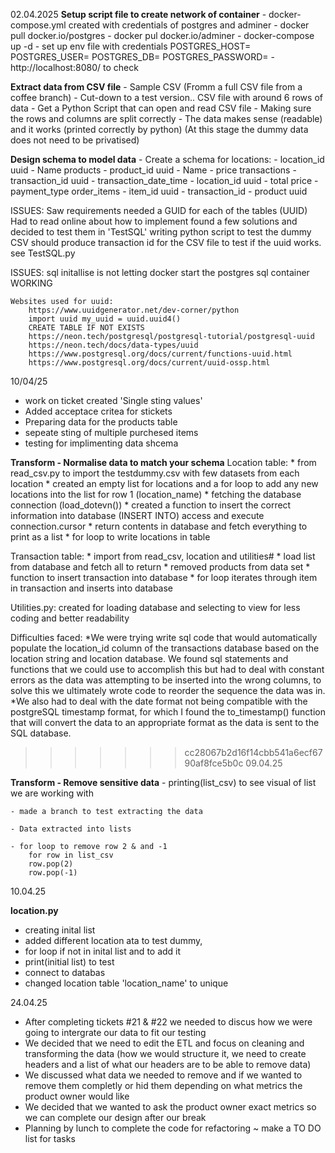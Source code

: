 02.04.2025
**Setup script file to create network of container**
    - docker-compose.yml created with credentials of postgres and adminer
    - docker pull docker.io/postgres
    - docker pul docker.io/adminer
    - docker-compose up -d
    - set up env file with credentials
        POSTGRES_HOST=
        POSTGRES_USER=
        POSTGRES_DB=
        POSTGRES_PASSWORD=
    - http://localhost:8080/ to check

**Extract data from CSV file**
    - Sample CSV (Fromm a full CSV file from a coffee branch)
    - Cut-down to a test version.. CSV file with around 6 rows of data
    - Get a Python Script that can open and read CSV file
    - Making sure the rows and columns are split correctly
    - The data makes sense (readable) and it works (printed correctly by python) (At this stage the dummy data does not need to be privatised)

**Design schema to model data**
    - Create a schema for
        locations:
            - location_id uuid
            - Name
        products
            - product_id uuid
            - Name
            - price
        transactions
            - transaction_id uuid
            - transaction_date_time
            - location_id uuid
            - total price
            - payment_type
        order_items
            - item_id uuid
            - transaction_id
            - product uuid

ISSUES:
        Saw requirements needed a GUID for each of the tables (UUID)
        Had to read online about how to implement found a few solutions and decided to test them in 'TestSQL'
        writing python script to test the dummy CSV
        should produce transaction id for the CSV file to test if the uuid works. see TestSQL.py

ISSUES:
        sql initallise is not letting docker start the postgres sql container
        WORKING

    Websites used for uuid:
        https://www.uuidgenerator.net/dev-corner/python
        import uuid my_uuid = uuid.uuid4()
        CREATE TABLE IF NOT EXISTS
        https://neon.tech/postgresql/postgresql-tutorial/postgresql-uuid
        https://neon.tech/docs/data-types/uuid
        https://www.postgresql.org/docs/current/functions-uuid.html
        https://www.postgresql.org/docs/current/uuid-ossp.html

10/04/25

* work on ticket created 'Single sting values'
* Added acceptace critea for stickets
* Preparing data for the products table
* sepeate sting of multiple purchesed items
* testing for implimenting data shcema

**Transform - Normalise data to match your schema**
Location table:
    * from read_csv.py to import the testdummy.csv with few datasets from each location
    * created an empty list for locations and a for loop to add any new locations into the list for row 1 (location_name)
    * fetching the database connection (load_dotevn())
    * created a function to insert the correct information into database (INSERT INTO) access and execute connection.cursor
    * return contents in database and fetch everything to print as a list
    * for loop to write locations in table

Transaction table:
    * import from read_csv, location and utilities#
    * load list from database and fetch all to return
    * removed products from data set
    * function to insert transaction into database
    * for loop iterates through item in transaction and inserts into database

Utilities.py:
    created for loading database and selecting to view for less coding and better readability

Difficulties faced:
    *We were trying write sql code that would automatically populate the location_id column of the transactions database based on the location string and location database. We found sql statements and functions that we could use to accomplish this but had to deal with constant errors as the data was attempting to be inserted into the wrong columns, to solve this we ultimately wrote code to reorder the sequence the data was in.
    *We also had to deal with the date format not being compatible with the postgreSQL timestamp format, for which I found the to_timestamp() function that will convert the data to an appropriate format as the data is sent to the SQL database.

>>>>>>> cc28067b2d16f14cbb541a6ecf6790af8fce5b0c
>>>>>>> 09.04.25
>>>>>>>
>>>>>>
>>>>>
>>>>
>>>
>>

**Transform - Remove sensitive data**
    - printing(list_csv) to see visual of list we are working with

    - made a branch to test extracting the data

    - Data extracted into lists

    - for loop to remove row 2 & and -1
        for row in list_csv
        row.pop(2)
        row.pop(-1)

10.04.25

**location.py**

* creating inital list
* added different location ata to test dummy,
* for loop if not in inital list and to add it
* print(initial list) to test
* connect to databas
* changed location table 'location_name' to unique

24.04.25

- After completing tickets #21 & #22 we needed to discus how we were going to intergrate our data to fit our testing
- We decided that we need to edit the ETL and focus on cleaning and transforming the data (how we would structure it, we need to create headers and a list of what our headers are to be able to remove data)
- We discussed what data we needed to remove and if we wanted to remove them completly or hid them depending on what metrics the product owner would like
- We decided that we wanted to ask the product owner exact metrics so we can complete our design after our break
- Planning by lunch to complete the code for refactoring ~ make a TO DO list for tasks
